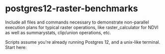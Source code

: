 # postgres12-raster-benchmarks

Include all files and commands necessary to demonstrate non-parallel execution plans for typical raster operations, like raster_calculator for NDVI as well as summarystats, clip/union operations, etc. 

Scripts assume you're already running Postgres 12, and a unix-like terminal. 
Start here:

